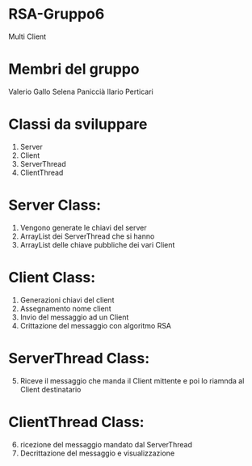 # RSA-Gruppo6
Multi Client

# Membri del gruppo

Valerio Gallo
Selena Paniccià 
Ilario Perticari

# Classi da sviluppare

1. Server
2. Client
3. ServerThread
4. ClientThread

# Server Class:

1. Vengono generate le chiavi del server
2. ArrayList dei ServerThread che si hanno 
3. ArrayList delle chiave pubbliche dei vari Client

# Client Class:

1. Generazioni chiavi del client 
2. Assegnamento nome client 
3. Invio del messaggio ad un Client
4. Crittazione del messaggio con algoritmo RSA

# ServerThread Class:

5. Riceve il messaggio che manda il Client mittente e poi lo riamnda al Client destinatario

# ClientThread Class:

6. ricezione del messaggio mandato dal ServerThread
7. Decrittazione del messaggio e visualizzazione

